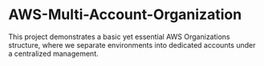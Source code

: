 # AWS-Multi-Account-Organization
This project demonstrates a basic yet essential AWS Organizations structure, where we separate environments into dedicated accounts under a centralized management.
